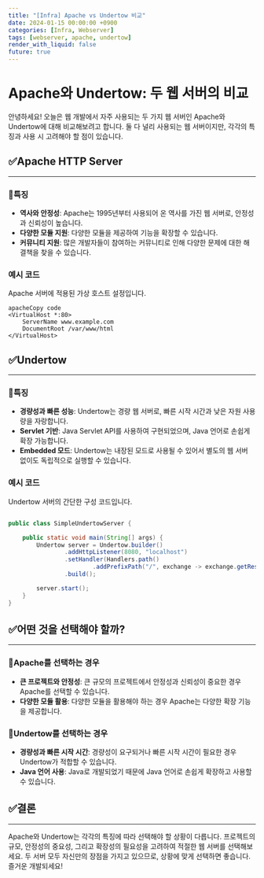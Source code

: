 ```yaml
---
title: "[Infra] Apache vs Undertow 비교"
date: 2024-01-15 00:00:00 +0900
categories: [Infra, Webserver]
tags: [webserver, apache, undertow]
render_with_liquid: false
future: true
---
```


# **Apache와 Undertow: 두 웹 서버의 비교**

안녕하세요! 오늘은 웹 개발에서 자주 사용되는 두 가지 웹 서버인 Apache와 Undertow에 대해 비교해보려고 합니다. 둘 다 널리 사용되는 웹 서버이지만, 각각의 특징과 사용 시 고려해야 할 점이 있습니다.

## ✅**Apache HTTP Server**

---

### 📌**특징**

- **역사와 안정성**: Apache는 1995년부터 사용되어 온 역사를 가진 웹 서버로, 안정성과 신뢰성이 높습니다.
- **다양한 모듈 지원**: 다양한 모듈을 제공하여 기능을 확장할 수 있습니다.
- **커뮤니티 지원**: 많은 개발자들이 참여하는 커뮤니티로 인해 다양한 문제에 대한 해결책을 찾을 수 있습니다.

### **예시 코드**

Apache 서버에 적용된 가상 호스트 설정입니다.

```
apacheCopy code
<VirtualHost *:80>
    ServerName www.example.com
    DocumentRoot /var/www/html
</VirtualHost>

```

## ✅**Undertow**

---

### 📌**특징**

- **경량성과 빠른 성능**: Undertow는 경량 웹 서버로, 빠른 시작 시간과 낮은 자원 사용량을 자랑합니다.
- **Servlet 기반**: Java Servlet API를 사용하여 구현되었으며, Java 언어로 손쉽게 확장 가능합니다.
- **Embedded 모드**: Undertow는 내장된 모드로 사용될 수 있어서 별도의 웹 서버 없이도 독립적으로 실행할 수 있습니다.

### **예시 코드**

Undertow 서버의 간단한 구성 코드입니다.

```java

public class SimpleUndertowServer {

    public static void main(String[] args) {
        Undertow server = Undertow.builder()
                .addHttpListener(8080, "localhost")
                .setHandler(Handlers.path()
                        .addPrefixPath("/", exchange -> exchange.getResponseSender().send("Hello, Undertow!")))
                .build();

        server.start();
    }
}

```

## ✅**어떤 것을 선택해야 할까?**

---

### 📌**Apache를 선택하는 경우**

- **큰 프로젝트와 안정성**: 큰 규모의 프로젝트에서 안정성과 신뢰성이 중요한 경우 Apache를 선택할 수 있습니다.
- **다양한 모듈 활용**: 다양한 모듈을 활용해야 하는 경우 Apache는 다양한 확장 기능을 제공합니다.

### 📌**Undertow를 선택하는 경우**

- **경량성과 빠른 시작 시간**: 경량성이 요구되거나 빠른 시작 시간이 필요한 경우 Undertow가 적합할 수 있습니다.
- **Java 언어 사용**: Java로 개발되었기 때문에 Java 언어로 손쉽게 확장하고 사용할 수 있습니다.

## ✅**결론**

---

Apache와 Undertow는 각각의 특징에 따라 선택해야 할 상황이 다릅니다. 프로젝트의 규모, 안정성의 중요성, 그리고 확장성의 필요성을 고려하여 적절한 웹 서버를 선택해보세요. 두 서버 모두 자신만의 장점을 가지고 있으므로, 상황에 맞게 선택하면 좋습니다. 즐거운 개발되세요!